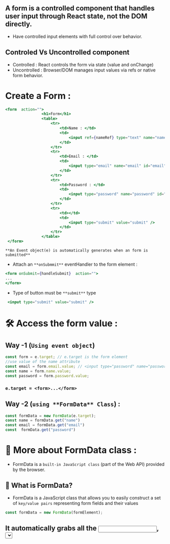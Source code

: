 ## A form is a controlled component that handles user input through React state, not the DOM directly.
-  Have controlled input elements with full control over behavior.
## Controled Vs Uncontrolled component
-  Controlled : React controls the form via state (value and onChange)
-  Uncontrolled : Browser/DOM manages input values via refs or native form behavior.

# Create a Form :
```jsx
<form  action="">
                <h1>Form</h1>
                <table>
                    <tr>
                        <td>Name : </td>
                        <td>
                            <input ref={nameRef} type="text" name="name" id="name" />
                        </td>
                    </tr>
                    <tr>
                        <td>Email : </td>
                        <td>
                            <input type="email" name="email" id="email" />
                        </td>
                    </tr>
                    <tr>
                        <td>Password : </td>
                        <td>
                            <input type="password" name="password" id="password" />
                        </td>
                    </tr>
                    <tr>
                        <td></td>
                        <td>
                            <input type="submit" value="submit" />
                        </td>
                    </tr>
                </table>
 </form>
```



`**An Event object(e) is automatically generates when an form is submitted**`

- Attach an `**onSubmmit**` eventHandler to the form element :
```jsx
<form onSubmit={handleSubmit}  action="">
...
</form>
```

- Type of button must be `**submit**` type
```jsx
 <input type="submit" value="submit" />
 ```

# 🛠 Access the form value : 
## Way -1 (`Using event object`)

```jsx
const form = e.target; // e.target is the form element
//use value of the name attribute
const email = form.email.value; // <input type="password" name="password" id="password" /> --> name = email
const name = form.name.value;
const password = form.password.value; 
```
### `e.target = <form>...</form>`

## Way -2 (`using **FormData** Class`) : 
 ```jsx
const formData = new FormData(e.target);
const name = formData.get("name")
const email = formData.get("email")
const  formData.get("password")
```

# 🧠 More about FormData class : 
- FormData is a `built-in JavaScript class` (part of the Web API) provided by the browser.
## 🧠 What is FormData?
- FormData is a JavaScript class that allows you to easily construct a set of `key/value pairs` representing form fields and their values
```jsx
const formData = new FormData(formElement);
```
## **It automatically grabs all the <input>, <select>, <textarea>, etc., from the `form` that have a `name attribute`**
```html
<form id="myForm">
  <input name="username" value="Munna" />
  <input name="email" value="munna@email.com" />
</form>

```
```js
const form = document.getElementById("myForm");
const formData = new FormData(form);

console.log(formData.get("username")); // "Munna"
console.log(formData.get("email"));    // "munna@email.com"
```

### if we use submit button then event(e) objec will be generated. From e object we can get the e.target as the form element.
```jsx
//e.target = <form>..</form>
//const form = document.getElementById("myForm");
//both are same
```

- So we can pass the e.target as the constructor of `formData class`
- Then create an object of FormData class (`new FormData(e.target)`) and assign the reference to a variable
```jsx
const formData = new FormData(e.target); // formData is the instance 
```

## There has some common mehtods of `FormData` class : 
- formData.get(name)
- formData.set(name, val)
- formData.has(name) -> Checks if a field with that name exists

## We can use foreach loop to access all the input field value : 
```jsx

<form id="myForm">
  <input name="name" value="Munna" />
  <input name="email" value="munna@email.com" />
</form>

formData.forEach((value, key) => {
  console.log(`${key}: ${value}`);
});

//name: Munna
//email: munna@email.com
```

